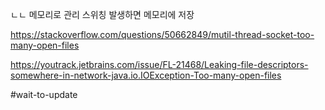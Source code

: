 ㄴㄴ 메모리로 관리
스위칭 발생하면 메모리에 저장

https://stackoverflow.com/questions/50662849/mutil-thread-socket-too-many-open-files

https://youtrack.jetbrains.com/issue/FL-21468/Leaking-file-descriptors-somewhere-in-network-java.io.IOException-Too-many-open-files


#wait-to-update 
